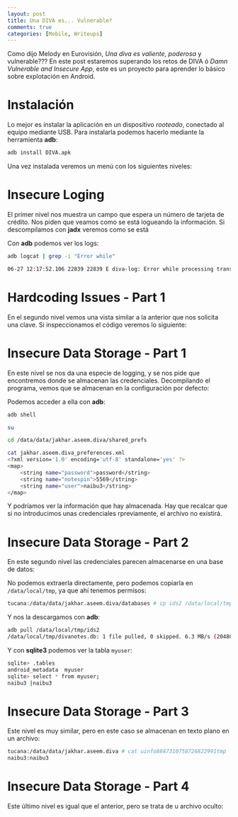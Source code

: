 ```yaml
---
layout: post
title: Una DIVA es... Vulnerable?
comments: true
categories: [Mobile, Writeups]
---
```


Como dijo Melody en Eurovisión, *Una diva es valiente, poderosa* y vulnerable??? En este post estaremos superando los retos de DIVA ó *Damn Vulnerable and Insecure App*, este es un proyecto para aprender lo básico sobre explotación en Android.

# Instalación

Lo mejor es instalar la aplicación en un dispositivo *rooteado*, conectado al equipo mediante USB. Para instalarla podemos hacerlo mediante la herramienta **adb**:

```bash
adb install DIVA.apk
```

Una vez instalada veremos un menú con los siguientes niveles:

# Insecure Loging

El primer nivel nos muestra un campo que espera un número de tarjeta de crédito. Nos piden que veamos como se está logueando la información. Si descompilamos con **jadx** veremos como se está

Con **adb** podemos ver los logs:

```bash
adb logcat | grep -i "Error while"

06-27 12:17:52.106 22839 22839 E diva-log: Error while processing transaction with credit card: <El número que hemos introducido>
```

# Hardcoding Issues - Part 1

En el segundo nivel vemos una vista similar a la anterior que nos solicita una clave. Si inspeccionamos el código veremos lo siguiente:

# Insecure Data Storage - Part 1

En este nivel se nos da una especie de logging, y se nos pide que encontremos donde se almacenan las credenciales. Decompilando el programa, vemos que se almacenan en la configuración por defecto:

Podemos acceder a ella con **adb**:

```bash
adb shell

su

cd /data/data/jakhar.aseem.diva/shared_prefs

cat jakhar.aseem.diva_preferences.xml                                                         
<?xml version='1.0' encoding='utf-8' standalone='yes' ?>
<map>
    <string name="password">password</string>
    <string name="notespin">5569</string>
    <string name="user">naibu3</string>
</map>
```

Y podríamos ver la información que hay almacenada. Hay que recalcar que si no introducimos unas credenciales rpreviamente, el archivo no existirá.

# Insecure Data Storage - Part 2

En este segundo nivel las credenciales parecen almacenarse en una base de datos:

No podemos extraerla directamente, pero podemos copiarla en `/data/local/tmp`, ya que ahí tenemos permisos:

```bash
tucana:/data/data/jakhar.aseem.diva/databases # cp ids2 /data/local/tmp  
```

Y nos la descargamos con **adb**:

```bash
adb pull /data/local/tmp/ids2
/data/local/tmp/divanotes.db: 1 file pulled, 0 skipped. 6.3 MB/s (20480 bytes in 0.003s)
```

Y con **sqlite3** podemos ver la tabla `myuser`:

```bash
sqlite> .tables
android_metadata  myuser          
sqlite> select * from myuser;
naibu3 |naibu3
```

# Insecure Data Storage - Part 3

Este nivel es muy similar, pero en este caso se almacenan en texto plano en un archivo:

```bash
tucana:/data/data/jakhar.aseem.diva # cat uinfo8847310758726822991tmp                                                                            
naibu3:naibu3
```

# Insecure Data Storage - Part 4

Este último nivel es igual que el anterior, pero se trata de u archivo oculto:


